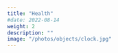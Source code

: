 ```yaml
---
title: "Health"
#date: 2022-08-14
weight: 2
description: ""
image: "/photos/objects/clock.jpg"
---
```


